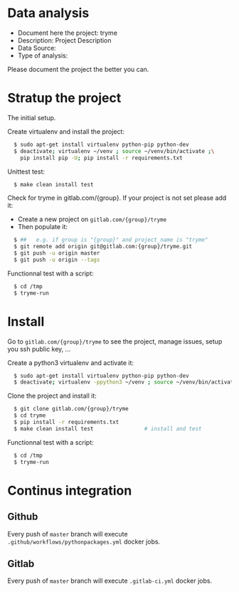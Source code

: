 # Data analysis
- Document here the project: tryme
- Description: Project Description
- Data Source:
- Type of analysis:

Please document the project the better you can.

# Stratup the project

The initial setup.

Create virtualenv and install the project:
```bash
  $ sudo apt-get install virtualenv python-pip python-dev
  $ deactivate; virtualenv ~/venv ; source ~/venv/bin/activate ;\
    pip install pip -U; pip install -r requirements.txt
```

Unittest test:
```bash
  $ make clean install test
```

Check for tryme in gitlab.com/{group}.
If your project is not set please add it:

- Create a new project on `gitlab.com/{group}/tryme`
- Then populate it:

```bash
  $ ##   e.g. if group is "{group}" and project_name is "tryme"
  $ git remote add origin git@gitlab.com:{group}/tryme.git
  $ git push -u origin master
  $ git push -u origin --tags
```

Functionnal test with a script:
```bash
  $ cd /tmp
  $ tryme-run
```
# Install
Go to `gitlab.com/{group}/tryme` to see the project, manage issues,
setup you ssh public key, ...

Create a python3 virtualenv and activate it:
```bash
  $ sudo apt-get install virtualenv python-pip python-dev
  $ deactivate; virtualenv -ppython3 ~/venv ; source ~/venv/bin/activate
```

Clone the project and install it:
```bash
  $ git clone gitlab.com/{group}/tryme
  $ cd tryme
  $ pip install -r requirements.txt
  $ make clean install test                # install and test
```
Functionnal test with a script:
```bash
  $ cd /tmp
  $ tryme-run
``` 

# Continus integration
## Github 
Every push of `master` branch will execute `.github/workflows/pythonpackages.yml` docker jobs.
## Gitlab
Every push of `master` branch will execute `.gitlab-ci.yml` docker jobs.
